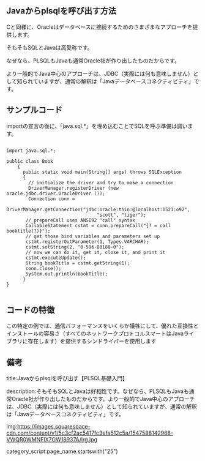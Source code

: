 

## Javaからplsqlを呼び出す方法

Cと同様に、Oracleはデータベースに接続するためのさまざまなアプローチを提供します。

そもそもSQLとJavaは高愛称です。

なぜなら、PLSQLもJavaも通常Oracle社が作り出したものだからです。


より一般的でJava中心のアプローチは、JDBC（実際には何も意味しません）として知られていますが、通常の解釈は「Javaデータベースコネクティビティ」です。

## サンプルコード

importの宣言の後に、「java.sql.*」を埋め込むことでSQLを呼ぶ準備は調います。




<pre><code>
import java.sql.*;

public class Book
    {
      public static void main(String[] args) throws SQLException
      {
        // initialize the driver and try to make a connection
        DriverManager.registerDriver (new oracle.jdbc.driver.OracleDriver ());
        Connection conn =
           DriverManager.getConnection("jdbc:oracle:thin:@localhost:1521:o92",
                                 "scott", "tiger");
       // prepareCall uses ANSI92 "call" syntax
       CallableStatement cstmt = conn.prepareCall("{? = call booktitle(?)}");
       // get those bind variables and parameters set up
       cstmt.registerOutParameter(1, Types.VARCHAR);
       cstmt.setString(2, "0-596-00180-0");
       // now we can do it, get it, close it, and print it
       cstmt.executeUpdate();
       String bookTitle = cstmt.getString(1);
       conn.close();
       System.out.println(bookTitle);
      }
}

</code></pre>



## コードの特徴


この特定の例では、通信パフォーマンスをいくらか犠牲にして、優れた互換性とインストールの容易さ（すべてのネットワークプロトコルスマートはJavaライブラリに存在します）を提供するシンドライバーを使用します



## 備考

title:Javaからplsqlを呼び出す【PLSQL基礎入門】


description:そもそもSQLとJavaは好相性です。なぜなら、PLSQLもJavaも通常Oracle社が作り出したものだからです。より一般的でJava中心のアプローチは、JDBC（実際には何も意味しません）として知られていますが、通常の解釈は「Javaデータベースコネクティビティ」です。


img:https://images.squarespace-cdn.com/content/v1/5c3cf2ac5417fc3efa512c5a/1547588142968-VWQR0WMNFIX7GW18937A/lrg.jpg



category_script:page_name.startswith("25")




